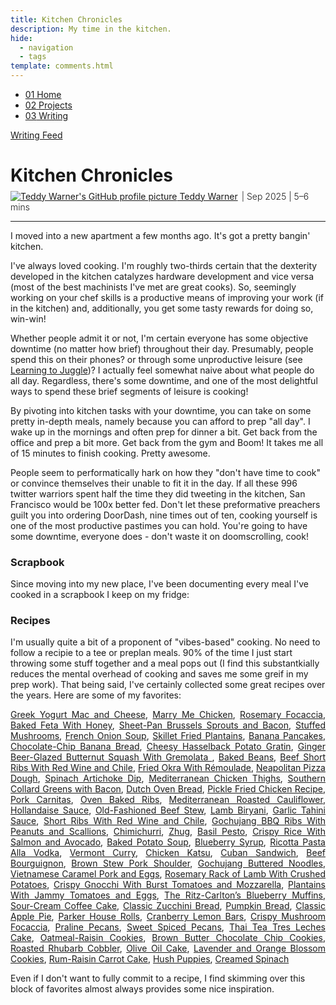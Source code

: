 ```yaml
---
title: Kitchen Chronicles
description: My time in the kitchen.
hide:
  - navigation
  - tags
template: comments.html
---
```


<head>
  <meta charset="UTF-8">
  <meta name="viewport" content="width=device-width, initial-scale=1.0">
  
  <!-- Primary Meta Tags -->
  <meta name="title" content="Kitchen Chronicles - Teddy Warner">
  <meta name="description" content="My time in the kitchen.">
  <meta name="keywords" content="cooking, kitchen, recipes, meal prep, home cooking, food preparation, culinary skills, apartment living, productivity, downtime activities, scrapbook, vibes-based cooking, Teddy Warner, food blog, kitchen chronicles, cooking tips, recipe collection, dexterity, hardware development, lifestyle, San Francisco, cooking philosophy, meal planning, greek yogurt mac and cheese, marry me chicken, focaccia, mediterranean food, comfort food, baking, desserts">
  <meta name="author" content="Teddy Warner">
  <meta name="robots" content="index, follow">
  
  <!-- Open Graph / Facebook -->
  <meta property="og:type" content="website">
  <meta property="og:url" content="https://teddywarner.org/writings/kitchenchronicles/">
  <meta property="og:title" content="Kitchen Chronicles - Teddy Warner">
  <meta property="og:description" content="My time in the kitchen.">
  <meta property="og:image" content="https://teddywarner.org/assets/images/kitchenchronicles/kitchenchronicles.gif">
  <meta property="og:image:type" content="image/png">
  <meta property="og:image:width" content="1200">
  <meta property="og:image:height" content="630">

  <!-- Twitter -->
  <meta property="twitter:card" content="summary_large_image">
  <meta property="twitter:url" content="https://teddywarner.org/writings/kitchenchronicles/">
  <meta property="twitter:title" content="Kitchen Chronicles - Teddy Warner">
  <meta property="twitter:description" content="My time in the kitchen.">
  <meta property="twitter:image" content="https://teddywarner.org/assets/images/kitchenchronicles/kitchenchronicles.gif">

  <!-- Existing resource links -->
  <script src="https://kit.fontawesome.com/79ff35ecec.js" crossorigin="anonymous"></script>
  <link rel="preconnect" href="https://fonts.googleapis.com">
  <link rel="preconnect" href="https://fonts.gstatic.com" crossorigin>
  <link href="https://fonts.googleapis.com/css2?family=Crimson+Pro:ital,wght@0,200..900;1,200..900&display=swap" rel="stylesheet">
  <link href="https://fonts.googleapis.com/css2?family=Crimson+Pro:ital,wght@0,200..900;1,200..900&family=JetBrains+Mono:ital,wght@0,100..800;1,100..800&display=swap" rel="stylesheet">
  <link rel="stylesheet" href="../../assets/css/projects/project.css">
  <link rel="stylesheet" href="../../assets/css/projects/vnp.css">
  <link rel="stylesheet" href="../../assets/css/header.css">
  <link rel="stylesheet" href="../../assets/css/projects/flipbook.css">
</head>

  <nav class="main-navigation">
    <ul>
      <li><a class="home" href="https://teddywarner.com"><span class="navnum">01</span> Home</a></li>
      <li><a class="proj" href="https://teddywarner.com/proj/"><span class="navnum">02</span> Projects</a></li>
      <li><a class="writ" href="https://teddywarner.com/writ/"><span class="navnum">03</span> Writing</a></li>
    </ul>
  </nav>
  
  <div class="blur-overlay"></div>

<script src="../../assets/js/flipbook.js"></script>
<script src="../../assets/js/header.js"></script>
<script>
  document.addEventListener('DOMContentLoaded', function() {
    initializeHeader();
  });
</script>
  
<div class="return2feed"><a href="https://teddywarner.org/writ"><i class="fa-solid fa-arrow-left-long"></i> Writing Feed</a></div>

# Kitchen Chronicles

<div style="margin-top: -0.8em;">
  <span class="abtlinks"><a href="https://x.com/WarnerTeddy"><img src="https://avatars.githubusercontent.com/u/48384497" alt="Teddy Warner's GitHub profile picture" class="profilepic"><span class="abt" id="name"> Teddy Warner</a><span class="abt" style="font-weight: 300; padding-left: 6px;"><span class="year">| Sep 2025 </span>| <span class="readTime"><i class="far fa-clock"></i> 5–6 mins</span></span></span></span>
  <span class="share" style=" color: inherit;">
  <a class="fb" title="Share on Facebook" href="https://www.facebook.com/sharer/sharer.php?u=https://teddywarner.org/writings/kitchenchronicles/"><i class="fa-brands fa-facebook"></i></a>
  <a class="twitter" title="Share on Twitter" href="https://twitter.com/intent/tweet?url=https://teddywarner.org/writings/kitchenchronicles/&text="><i class="fa-brands fa-x-twitter"></i></a>
  <a class="pin" title="Share on Pinterest" href="https://pinterest.com/pin/create/button/?url=https://teddywarner.org/writings/kitchenchronicles/&media=&description="><i class="fa-brands fa-pinterest"></i></a>
  <a class="ln" title="Share on LinkedIn" href="https://www.linkedin.com/shareArticle?mini=true&url=https://teddywarner.org/writings/kitchenchronicles/"><i class="fab fa-linkedin"></i></a>
  <a class="email" title="Share via Email" href="mailto:info@example.com?&subject=&cc=&bcc=&body=https://teddywarner.org/writings/kitchenchronicles/%0A"><i class="fa-solid fa-paper-plane"></i></a>
  </span>
</div>

---

I moved into a new apartment a few months ago. It's got a pretty bangin' kitchen.

I've always loved cooking. I'm roughly two-thirds certain that the dexterity developed in the kitchen catalyzes hardware development and vice versa (most of the best machinists I've met are great cooks). So, seemingly working on your chef skills is a productive means of improving your work (if in the kitchen) and, additionally, you get some tasty rewards for doing so, win-win!

Whether people admit it or not, I'm certain everyone has some objective downtime (no matter how brief) throughout their day. Presumably, people spend this on their phones? or through some unproductive leisure (see [Learning to Juggle](https://teddywarner.org/writings/juggling/))? I actually feel somewhat naive about what people do all day. Regardless, there's some downtime, and one of the most delightful ways to spend these brief segments of leisure is cooking! 

By pivoting into kitchen tasks with your downtime, you can take on some pretty in-depth meals, namely because you can afford to prep "all day". I wake up in the mornings and often prep for dinner a bit. Get back from the office and prep a bit more. Get back from the gym and Boom! It takes me all of 15 minutes to finish cooking. Pretty awesome.

People seem to performatically hark on how they "don't have time to cook" or convince themselves their unable to fit it in the day. If all these 996 twitter warriors spent half the time they did tweeting in the kitchen, San Francisco would be 100x better fed. Don't let these preformative preachers guilt you into ordering DoorDash, nine times out of ten, cooking yourself is one of the most productive pastimes you can hold. You're going to have some downtime, everyone does - don't waste it on doomscrolling, cook!

### Scrapbook

Since moving into my new place, I've been documenting every meal I've cooked in a scrapbook I keep on my fridge:

<div id="flipbook-viewer"></div>

<script src="https://cdnjs.cloudflare.com/ajax/libs/pdf.js/3.11.174/pdf.min.js"></script>

### Recipes

I'm usually quite a bit of a proponent of "vibes-based" cooking. No need to follow a recipie to a tee or preplan meals. 90% of the time I just start throwing some stuff together and a meal pops out (I find this substantkially reduces the mental overhead of cooking and saves me some greif in my prep work). That being said, I've certainly collected some great recipes over the years. Here are some of my favorites:

<p class="pressentry" style="text-align: justify;"><a target=”_blank” href="../../assets/misc/gmnc.txt">Greek Yogurt Mac and Cheese</a>, <a target=”_blank” href="https://cooking.nytimes.com/recipes/1024503-marry-me-chicken">Marry Me Chicken</a>, <a target=”_blank” href="https://www.gimmesomeoven.com/rosemary-focaccia-bread/">Rosemary Focaccia</a>, <a target=”_blank” href="https://cooking.nytimes.com/recipes/10427-baked-feta-with-honey">Baked Feta With Honey</a>, <a target=”_blank” href="https://cooking.nytimes.com/recipes/1026215-sheet-pan-brussels-sprouts-and-bacon">Sheet-Pan Brussels Sprouts and Bacon</a>, <a target=”_blank” href="https://cooking.nytimes.com/recipes/1022390-stuffed-mushrooms">Stuffed Mushrooms</a>, <a target=”_blank” href="https://cooking.nytimes.com/recipes/1017256-french-onion-soup?smid=ck-recipe-iOS-share">French Onion Soup</a>, <a target=”_blank” href="https://cooking.nytimes.com/recipes/1023734-skillet-fried-plantains">Skillet Fried Plantains</a>, <a target=”_blank” href="https://cooking.nytimes.com/recipes/1023402-banana-pancakes?smid=ck-recipe-iOS-share">Banana Pancakes</a>, <a target=”_blank” href="https://cooking.nytimes.com/recipes/1020899-chocolate-chip-banana-bread?smid=ck-recipe-iOS-share">Chocolate-Chip Banana Bread</a>, <a target=”_blank” href="https://cooking.nytimes.com/recipes/1017724-cheesy-hasselback-potato-gratin">Cheesy Hasselback Potato Gratin</a>, <a target=”_blank” href="https://cooking.nytimes.com/recipes/1023640-ginger-beer-glazed-butternut-squash-with-gremolata?smid=ck-recipe-iOS-share">Ginger Beer-Glazed Butternut Squash With Gremolata </a>, <a target=”_blank” href="https://cooking.nytimes.com/recipes/1016258-baked-beans">Baked Beans</a>, <a target=”_blank” href="https://cooking.nytimes.com/recipes/1018553-pressure-cooker-beef-short-ribs-with-red-wine-and-chile?smid=ck-recipe-iOS-share">Beef Short Ribs With Red Wine and Chile</a>, <a target=”_blank” href="https://cooking.nytimes.com/recipes/1023294-fried-okra-with-remoulade">Fried Okra With Rémoulade</a>, <a target=”_blank” href="https://www.cookingwithanadi.com/recipes/quick-neapolitan-pizza-dough-recipe#google_vignette=">Neapolitan Pizza Dough</a>, <a target=”_blank” href="https://cooking.nytimes.com/recipes/1018248-spinach-artichoke-dip">Spinach Artichoke Dip</a>, <a target=”_blank” href="https://eatingeuropean.com/olive-oil-chicken-thighs-mediterranean-style/#recipe">Mediterranean Chicken Thighs</a>, <a target=”_blank” href="https://quichemygrits.com/taylors-collard-greens/#recipe">Southern Collard Greens with Bacon</a>, <a target=”_blank” href="https://www.bowlofdelicious.com/dutch-oven-bread/#recipe">Dutch Oven Bread</a>, <a target=”_blank” href="https://theculinarycure.com/pickle-fried-chicken-recipe/">Pickle Fried Chicken Recipe</a>, <a target=”_blank” href="https://www.allrecipes.com/recipe/219048/pork-carnitas/">Pork Carnitas</a>, <a target=”_blank” href="https://www.inspiredtaste.net/7179/sweet-and-spicy-oven-baked-ribs/">Oven Baked Ribs</a>, <a target=”_blank” href="https://www.themediterraneandish.com/whole-roasted-cauliflower-with-lemony-whipped-feta/#wprm-recipe-container-60299">Mediterranean Roasted Cauliflower</a>, <a target=”_blank” href="https://cooking.nytimes.com/recipes/1019115-hollandaise-sauce">Hollandaise Sauce</a>, <a target=”_blank” href="https://cooking.nytimes.com/recipes/4735-old-fashioned-beef-stew">Old-Fashioned Beef Stew</a>, <a target=”_blank” href="https://cooking.nytimes.com/recipes/1020915-lamb-biryani">Lamb Biryani</a>, <a target=”_blank” href="https://cooking.nytimes.com/recipes/1017913-garlic-tahini-sauce">Garlic Tahini Sauce</a>, <a target=”_blank” href="https://cooking.nytimes.com/recipes/1018553-pressure-cooker-beef-short-ribs-with-red-wine-and-chile">Short Ribs With Red Wine and Chile</a>, <a target=”_blank” href="https://cooking.nytimes.com/recipes/1018796-gochujang-bbq-ribs-with-peanuts-and-scallions">Gochujang BBQ Ribs With Peanuts and Scallions</a>, <a target=”_blank” href="https://cooking.nytimes.com/recipes/1020544-chimichurri">Chimichurri</a>, <a target=”_blank” href="https://cooking.nytimes.com/recipes/1022359-zhug">Zhug</a>, <a target=”_blank” href="https://cooking.nytimes.com/recipes/2653-basil-pesto">Basil Pesto</a>, <a target=”_blank” href="https://cooking.nytimes.com/recipes/1024715-crispy-rice-with-salmon-and-avocado">Crispy Rice With Salmon and Avocado</a>, <a target=”_blank” href="https://cooking.nytimes.com/recipes/1019913-baked-potato-soup">Baked Potato Soup</a>, <a target=”_blank” href="https://cooking.nytimes.com/recipes/1022375-blueberry-syrup">Blueberry Syrup</a>, <a target=”_blank” href="https://cooking.nytimes.com/recipes/1024008-ricotta-pasta-alla-vodka">Ricotta Pasta Alla Vodka</a>, <a target=”_blank” href="https://www.amazon.com/dp/B0722DCVY1?ref=ppx_pop_mob_ap_share">Vermont Curry</a>, <a target=”_blank” href="https://cooking.nytimes.com/recipes/1021957-chicken-katsu">Chicken Katsu</a>, <a target=”_blank” href="https://cooking.nytimes.com/recipes/1024506-cuban-sandwich">Cuban Sandwich</a>, <a target=”_blank” href="https://cooking.nytimes.com/recipes/1018528-beef-bourguignon?smid=ck-recipe-iOS-share">Beef Bourguignon</a>, <a target=”_blank” href="https://cooking.nytimes.com/recipes/1023733-brown-stew-pork-shoulder">Brown Stew Pork Shoulder</a>, <a target=”_blank” href="https://cooking.nytimes.com/recipes/1024066-gochujang-buttered-noodles">Gochujang Buttered Noodles</a>, <a target=”_blank” href="https://cooking.nytimes.com/recipes/1021840-pressure-cooker-vietnamese-caramel-pork-and-eggs">Vietnamese Caramel Pork and Eggs</a>, <a target=”_blank” href="https://cooking.nytimes.com/recipes/1019078-rosemary-rack-of-lamb-with-crushed-potatoes">Rosemary Rack of Lamb With Crushed Potatoes</a>, <a target=”_blank” href="https://cooking.nytimes.com/recipes/1022024-crispy-gnocchi-with-burst-tomatoes-and-mozzarella">Crispy Gnocchi With Burst Tomatoes and Mozzarella</a>, <a target=”_blank” href="https://cooking.nytimes.com/recipes/1022450-plantains-with-jammy-tomatoes-and-eggs?smid=ck-recipe-iOS-share">Plantains With Jammy Tomatoes and Eggs</a>, <a target=”_blank” href="https://cooking.nytimes.com/recipes/2256-the-ritz-carltons-blueberry-muffins">The Ritz-Carlton’s Blueberry Muffins</a>, <a target=”_blank” href="https://cooking.nytimes.com/recipes/8927-sour-cream-coffee-cake">Sour-Cream Coffee Cake</a>, <a target=”_blank” href="https://cooking.nytimes.com/recipes/1018909-classic-zucchini-bread">Classic Zucchini Bread</a>, <a target=”_blank” href="https://cooking.nytimes.com/recipes/1020571-pumpkin-bread">Pumpkin Bread</a>, <a target=”_blank” href="https://cooking.nytimes.com/recipes/1022727-classic-apple-pie">Classic Apple Pie</a>, <a target=”_blank” href="https://cooking.nytimes.com/recipes/1024808-easy-parker-house-rolls">Parker House Rolls</a>, <a target=”_blank” href="https://cooking.nytimes.com/recipes/1021641-cranberry-lemon-bars">Cranberry Lemon Bars</a>, <a target=”_blank” href="ttps://cooking.nytimes.com/recipes/1021818-crispy-mushroom-focaccia">Crispy Mushroom Focaccia</a>, <a target=”_blank” href="https://cooking.nytimes.com/recipes/1024900-pecan-pralines">Praline Pecans</a>, <a target=”_blank” href="https://cooking.nytimes.com/recipes/1014381-sweet-spiced-pecans">Sweet Spiced Pecans</a>, <a target=”_blank” href="https://cooking.nytimes.com/recipes/1024865-thai-tea-tres-leches-cake">Thai Tea Tres Leches Cake</a>, <a target=”_blank” href="https://cooking.nytimes.com/recipes/1018658-classic-oatmeal-raisin-cookies">Oatmeal-Raisin Cookies</a>, <a target=”_blank” href="https://cooking.nytimes.com/recipes/1024108-brown-butter-chocolate-chip-cookies">Brown Butter Chocolate Chip Cookies</a>, <a target=”_blank” href="https://cooking.nytimes.com/recipes/1022095-roasted-rhubarb-cobbler">Roasted Rhubarb Cobbler</a>, <a target=”_blank” href="https://cooking.nytimes.com/recipes/1019986-olive-oil-cake">Olive Oil Cake</a>, <a target=”_blank” href="https://cooking.nytimes.com/recipes/1017428-maureen-aboods-lavender-and-orange-blossom-cookies">Lavender and Orange Blossom Cookies</a>, <a target=”_blank” href="https://cooking.nytimes.com/recipes/1025422-rum-raisin-carrot-cake">Rum-Raisin Carrot Cake</a>, <a target=”_blank” href="https://cooking.nytimes.com/recipes/1024212-hush-puppies">Hush Puppies</a>, <a target=”_blank” href="https://cooking.nytimes.com/recipes/1022649-creamed-spinach">Creamed Spinach</a></p>

Even if I don't want to fully commit to a recipe, I find skimming over this block of favorites almost always provides some nice inspiration.